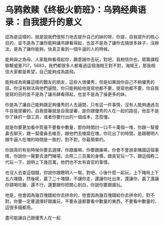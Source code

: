 # 乌鸦救赎《终极火箭班》：乌鸦经典语录：自我提升的意义

認為是這樣的，就是說我們很努力地去提升自己的妹的呀，你提，自我提升的核心目的，並不是為了讓你能夠讓吊肆看得起，也並不是為了讓你去搞很多妹子，沒辦法，是為了讓你能夠，快真正看到一個牛逼的人的時候。

能夠與之為母，人家能夠看得起你，願意跟你去玩，對吧，我相信你也，眾籌課程聯繫威憲707，5683，我們都很多人都看過這個海賊王對不對，海賊王，那我相信大家都是希望，自己能夠成為路飛。

能夠成為索羅這樣的戰友的朋友，這些人很優秀，但是如果說你自己不夠優秀的話，你沒有辦法與他們逼間，你只能夠給他提寫他都不要，提寫他都不要，你自我提寫的目的並不是為了讓吊肆看得起，也並不是為了操更多的妹。

你是為了讓自己能夠跟足夠優秀的人去逼間，只有這一件事情，沒有人能夠通過泡牛自我提審的，自我提審就是自我提審，是你跟優秀的人在一起的路徑，他並不是你了妹的一個工具，或者你要付出的一個成本，怎麼懂。

就是你要更加看中質量不要看中數量，那你時間討一口不十萬個一堆，你跟一幫傻鼻去聊天，跟一幫傻鼻去維吾，跟他們去槍腐在塊，你花出了的時間，是跟聰明人跟牛逼人在塊的時間是一致的，對不對，你最簡單的。

你說真的有些時候你要去選擇，你跟誰嘛，你要跟誰嘛，你會不會說拿賭國這個事情，你說你一聲要去澳門賭場，合照二三百萬的身價，跟貪官玩一下，跟這個孵二代玩一下，說明上下幾百萬，他們也不太有貪官的事情。

也沒人去查這個錢，你說你跟聰明人一幫，對吧，小後什麼一起玩，上下賭局上下五六塊錢，然後呢，贏了二十塊錢，不讓你走，還讓你吐出來，還讓你，贏了還讓你請喝吃飯，還不行，還要跟你把關心到白，你說你要跟誰玩。

他是，他會因為幾百塊錢給你去拼命的，他會因為幾百塊錢給你去拼命的，對不對，你要一定要選擇好跟誰玩，不要永遠都要看中數量的東西，不要看中數量的，這很多錢都用。

盡可能讓自己跟優秀人在一起